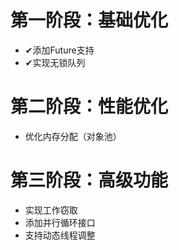 # 第一阶段：基础优化
- ✔添加Future支持
- ✔实现无锁队列
# ​​第二阶段：性能优化
- 优化内存分配（对象池）
# ​​第三阶段：高级功能
- 实现工作窃取
- 添加并行循环接口 
- 支持动态线程调整